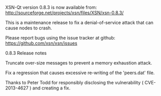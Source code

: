 XSN-Qt version 0.8.3 is now available from:
  http://sourceforge.net/projects/xsn/files/XSN/xsn-0.8.3/

This is a maintenance release to fix a denial-of-service attack that
can cause nodes to crash.

Please report bugs using the issue tracker at github:
  https://github.com/xsn/xsn/issues

0.8.3 Release notes

Truncate over-size messages to prevent a memory exhaustion attack.

Fix a regression that causes excessive re-writing of the 'peers.dat' file.


Thanks to Peter Todd for responsibly disclosing the vulnerability
( CVE-2013-4627 ) and creating a fix.
